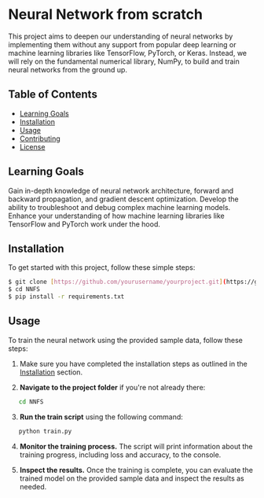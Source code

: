 # Neural Network from scratch

This project aims to deepen our understanding of neural networks by implementing them without any support from popular deep learning or machine learning libraries like TensorFlow, PyTorch, or Keras. Instead, we will rely on the fundamental numerical library, NumPy, to build and train neural networks from the ground up.

## Table of Contents

- [Learning Goals](#Learning)
- [Installation](#installation)
- [Usage](#usage)
- [Contributing](#contributing)
- [License](#license)

## Learning Goals
Gain in-depth knowledge of neural network architecture, forward and backward propagation, and gradient descent optimization.
Develop the ability to troubleshoot and debug complex machine learning models.
Enhance your understanding of how machine learning libraries like TensorFlow and PyTorch work under the hood.

## Installation

To get started with this project, follow these simple steps:

```bash
$ git clone [https://github.com/yourusername/yourproject.git](https://github.com/GMainardi/NNFS.git)
$ cd NNFS
$ pip install -r requirements.txt
```

## Usage

To train the neural network using the provided sample data, follow these steps:

1. Make sure you have completed the installation steps as outlined in the [Installation](#installation) section.

2. **Navigate to the project folder** if you're not already there:
```bash
   cd NNFS
```

3. **Run the train script** using the following command:
```bash
   python train.py
```

4. **Monitor the training process.** The script will print information about the training progress, including loss and accuracy, to the console.

5. **Inspect the results.** Once the training is complete, you can evaluate the trained model on the provided sample data and inspect the results as needed.

